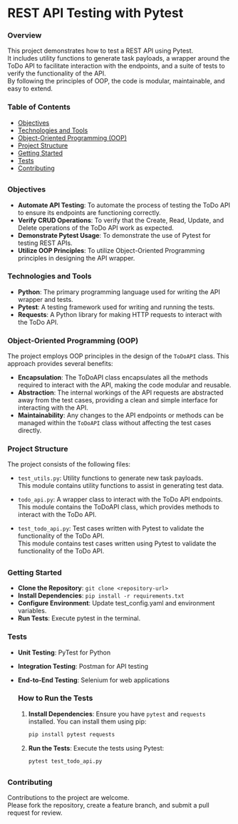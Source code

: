 # REST API Testing with Pytest

### Overview
This project demonstrates how to test a REST API using Pytest.</br>
It includes utility functions to generate task payloads, a wrapper around the ToDo API to facilitate interaction with the endpoints, and a suite of tests to verify the functionality of the API.</br>
By following the principles of OOP, the code is modular, maintainable, and easy to extend.</br>

### Table of Contents
- [Objectives](#Objectives)
- [Technologies and Tools](#technologies-and-tools)
- [Object-Oriented Programming (OOP)](#object-oriented-programming-oop)
- [Project Structure](#project-structure)
- [Getting Started](#getting-started)
- [Tests](#tests)
- [Contributing](#contributing)

##

### Objectives
* **Automate API Testing**: To automate the process of testing the ToDo API to ensure its endpoints are functioning correctly.</br>
* **Verify CRUD Operations**: To verify that the Create, Read, Update, and Delete operations of the ToDo API work as expected.</br>
* **Demonstrate Pytest Usage**: To demonstrate the use of Pytest for testing REST APIs.</br>
* **Utilize OOP Principles**: To utilize Object-Oriented Programming principles in designing the API wrapper.</br>


### Technologies and Tools
* **Python**: The primary programming language used for writing the API wrapper and tests.</br>
* **Pytest**: A testing framework used for writing and running the tests.</br>
* **Requests**: A Python library for making HTTP requests to interact with the ToDo API.</br>


### Object-Oriented Programming (OOP)
The project employs OOP principles in the design of the `ToDoAPI` class. This approach provides several benefits:

* **Encapsulation**: The ToDoAPI class encapsulates all the methods required to interact with the API, making the code modular and reusable.
* **Abstraction**: The internal workings of the API requests are abstracted away from the test cases, providing a clean and simple interface for interacting with the API.
* **Maintainability**: Any changes to the API endpoints or methods can be managed within the `ToDoAPI` class without affecting the test cases directly.</br>


### Project Structure
The project consists of the following files:

* `test_utils.py`: Utility functions to generate new task payloads.</br>
This module contains utility functions to assist in generating test data.</br>
* `todo_api.py`: A wrapper class to interact with the ToDo API endpoints.</br>
This module contains the ToDoAPI class, which provides methods to interact with the ToDo API.</br>

* `test_todo_api.py`: Test cases written with Pytest to validate the functionality of the ToDo API.</br>
This module contains test cases written using Pytest to validate the functionality of the ToDo API.

##

### Getting Started
* **Clone the Repository**: `git clone <repository-url>`</br>
* **Install Dependencies**: `pip install -r requirements.txt`</br>
* **Configure Environment**: Update test_config.yaml and environment variables.</br>
* **Run Tests**: Execute pytest in the terminal.</br>


### Tests
* **Unit Testing**: PyTest for Python
* **Integration Testing**: Postman for API testing
* **End-to-End Testing**: Selenium for web applications

    ### How to Run the Tests
    1. **Install Dependencies**:
    Ensure you have `pytest` and `requests` installed. You can install them using pip:

        ```sh
        pip install pytest requests
        ```

    2. **Run the Tests**:
    Execute the tests using Pytest:

        ```sh
        pytest test_todo_api.py
        ```

##

### Contributing
Contributions to the project are welcome.</br>
Please fork the repository, create a feature branch, and submit a pull request for review.</br>